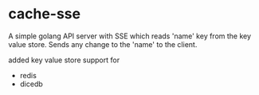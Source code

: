 # cache-sse
A simple golang API server with SSE which reads 'name' key from the key value store. Sends any change to the 'name' to the client. 

added key value store support for 
- redis
- dicedb
